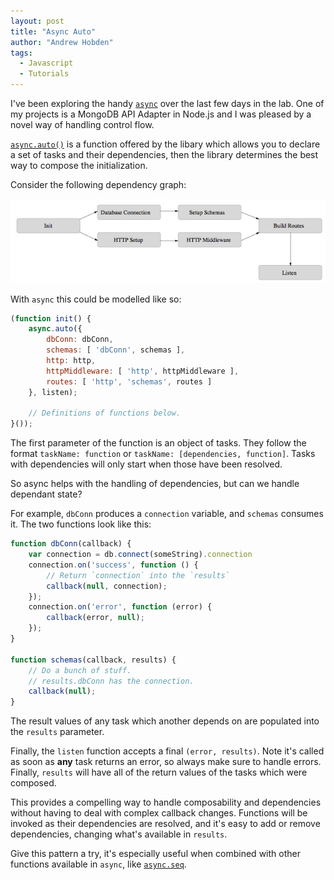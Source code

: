 ```yaml
---
layout: post
title: "Async Auto"
author: "Andrew Hobden"
tags:
  - Javascript
  - Tutorials
---
```


I've been exploring the handy [`async`](https://github.com/caolan/async) over the last few days in the lab. One of my projects is a MongoDB API Adapter in Node.js and I was pleased by a novel way of handling control flow.

[`async.auto()`](https://github.com/caolan/async#autotasks-callback) is a function offered by the libary which allows you to declare a set of tasks and their dependencies, then the library determines the best way to compose the initialization.

Consider the following dependency graph:

![Graph](/assets/javascript/2014/06/dep.png)

With `async` this could be modelled like so:

```javascript
(function init() {
	async.auto({
		dbConn: dbConn,
		schemas: [ 'dbConn', schemas ],
		http: http,
		httpMiddleware: [ 'http', httpMiddleware ],
		routes: [ 'http', 'schemas', routes ]
	}, listen);

	// Definitions of functions below.
}());
```

The first parameter of the function is an object of tasks. They follow the format `taskName: function` or `taskName: [dependencies, function]`. Tasks with dependencies will only start when those have been resolved.

So async helps with the handling of dependencies, but can we handle dependant state?

For example, `dbConn` produces a `connection` variable, and `schemas` consumes it. The two functions look like this:

```javascript
function dbConn(callback) {
	var connection = db.connect(someString).connection
	connection.on('success', function () {
		// Return `connection` into the `results`
		callback(null, connection);
	});
	connection.on('error', function (error) {
		callback(error, null);
	});
}

function schemas(callback, results) {
	// Do a bunch of stuff.
	// results.dbConn has the connection.
	callback(null);
}
```

The result values of any task which another depends on are populated into the `results` parameter.

Finally, the `listen` function accepts a final `(error, results)`. Note it's called as soon as **any** task returns an error, so always make sure to handle errors. Finally, `results` will have all of the return values of the tasks which were composed.

This provides a compelling way to handle composability and dependencies without having to deal with complex callback changes. Functions will be invoked as their dependencies are resolved, and it's easy to add or remove dependencies, changing what's available in `results`.

Give this pattern a try, it's especially useful when combined with other functions available in `async`, like [`async.seq`](https://github.com/caolan/async#seq).
